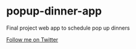 # popup-dinner-app
Final project web app to schedule pop up dinners

[Follow me on Twitter][Twitter]

[Twitter]: <https://twitter.com/eschh>

